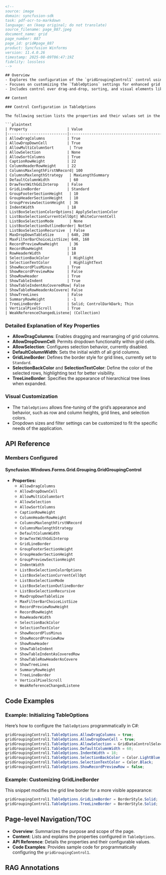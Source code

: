 ```html
<!--
source: image
domain: syncfusion-sdk
task: pdf-ocr-to-markdown
language: en (keep original; do not translate)
source_filename: page_887.jpeg
document_name: grid
page_number: 887
page_id: grid#page_887
product: Syncfusion Winforms
version: 11.4.0.26
timestamp: 2025-08-09T06:47:19Z
fidelity: lossless
-->

## Overview
- Explores the configuration of the `gridGroupingControl1` control using various properties.
- Focuses on customizing the `TableOptions` settings for enhanced grid functionality.
- Includes control over drag-and-drop, sorting, and visual elements like grid lines and selection colors.

## Content

### Control Configuration in TableOptions

The following section lists the properties and their values set in the `TableOptions` for the `gridGroupingControl1` control:

```plaintext
| Property                  | Value                                    |
|---------------------------|------------------------------------------|
| AllowDragColumns          | True                                     |
| AllowDropDownCell         | True                                     |
| AllowMultiColumnSort       | True                                     |
| AllowSelection            | None                                     |
| AllowSortColumns          | True                                     |
| CaptionRowHeight          | 22                                      |
| ColumnHeaderRowHeight     | 22                                      |
| ColumnsMaxlengthFirstNRecord| 100                                     |
| ColumnsMaxlengthStrategy   | MaxLengthSummary                         |
| DefaultColumnWidth         | 60                                      |
| DrawTextWithGdiInterop    | False                                    |
| GridLineBorder            | Standard                                 |
| GroupFooterSectionHeight   | 10                                      |
| GroupHeaderSectionHeight   | 10                                      |
| GroupPreviewSectionHeight  | 36                                      |
| IndentWidth               | 18                                      |
| ListBoxSelectionColorOptions| ApplySelectionColor                      |
| ListBoxSelectionCurrentCellOpt| WhiteCurrentCell                       |
| ListBoxSelectionMode       | None                                     |
| ListBoxSelectionOutlineBorder| NotSet                                 |
| ListBoxSelectionRecursive  | False                                    |
| MaxDropDownTableSize      | 640, 280                                |
| MaxFilterBarChoiceListSize| 640, 160                                |
| RecordPreviewRowHeight     | 36                                      |
| RecordRowHeight           | 18                                      |
| RowHeaderWidth            | 18                                      |
| SelectionBackColor         | Highlight                                |
| SelectionTextColor         | HighlightText                            |
| ShowRecordPlusMinus       | True                                     |
| ShowRecordPreviewRow      | False                                    |
| ShowRowHeader             | True                                     |
| ShowTableIndent           | True                                     |
| ShowTableIndentAsCoveredRow| False                                   |
| ShowTableRowHeaderAsCovere| False                                   |
| ShowTreeLines             | False                                    |
| SummaryRowHeight          | -1                                      |
| TreeLineBorder            | Solid; ControlDarkDark; Thin             |
| VerticalPixelScroll       | True                                     |
| WeakReferenceChangedListene| (Collection)                            |
```

### Detailed Explanation of Key Properties

- **AllowDragColumns**: Enables dragging and rearranging of grid columns.
- **AllowDropDownCell**: Permits dropdown functionality within grid cells.
- **AllowSelection**: Configures selection behavior, currently disabled.
- **DefaultColumnWidth**: Sets the initial width of all grid columns.
- **GridLineBorder**: Defines the border style for grid lines, currently set to `Standard`.
- **SelectionBackColor** and **SelectionTextColor**: Define the color of the selected rows, highlighting text for better visibility.
- **TreeLineBorder**: Specifies the appearance of hierarchical tree lines when expanded.

### Visual Customization

- The `TableOptions` allows fine-tuning of the grid’s appearance and behavior, such as row and column heights, grid lines, and selection colors.
- Dropdown sizes and filter settings can be customized to fit the specific needs of the application.

## API Reference

### Members Configured

#### Syncfusion.Windows.Forms.Grid.Grouping.GridGroupingControl

- **Properties:**
  - `AllowDragColumns`
  - `AllowDropDownCell`
  - `AllowMultiColumnSort`
  - `AllowSelection`
  - `AllowSortColumns`
  - `CaptionRowHeight`
  - `ColumnHeaderRowHeight`
  - `ColumnsMaxlengthFirstNRecord`
  - `ColumnsMaxlengthStrategy`
  - `DefaultColumnWidth`
  - `DrawTextWithGdiInterop`
  - `GridLineBorder`
  - `GroupFooterSectionHeight`
  - `GroupHeaderSectionHeight`
  - `GroupPreviewSectionHeight`
  - `IndentWidth`
  - `ListBoxSelectionColorOptions`
  - `ListBoxSelectionCurrentCellOpt`
  - `ListBoxSelectionMode`
  - `ListBoxSelectionOutlineBorder`
  - `ListBoxSelectionRecursive`
  - `MaxDropDownTableSize`
  - `MaxFilterBarChoiceListSize`
  - `RecordPreviewRowHeight`
  - `RecordRowHeight`
  - `RowHeaderWidth`
  - `SelectionBackColor`
  - `SelectionTextColor`
  - `ShowRecordPlusMinus`
  - `ShowRecordPreviewRow`
  - `ShowRowHeader`
  - `ShowTableIndent`
  - `ShowTableIndentAsCoveredRow`
  - `ShowTableRowHeaderAsCovere`
  - `ShowTreeLines`
  - `SummaryRowHeight`
  - `TreeLineBorder`
  - `VerticalPixelScroll`
  - `WeakReferenceChangedListene`

## Code Examples

### Example: Initializing TableOptions

Here’s how to configure the `TableOptions` programmatically in C#:

```csharp
gridGroupingControl1.TableOptions.AllowDragColumns = true;
gridGroupingControl1.TableOptions.AllowDropDownCell = true;
gridGroupingControl1.TableOptions.AllowSelection = GridDataControlSelectionFlags.None;
gridGroupingControl1.TableOptions.DefaultColumnWidth = 60;
gridGroupingControl1.TableOptions.IndentWidth = 18;
gridGroupingControl1.TableOptions.SelectionBackColor = Color.LightBlue;
gridGroupingControl1.TableOptions.SelectionTextColor = Color.Black;
gridGroupingControl1.TableOptions.ShowRecordPreviewRow = false;
```

### Example: Customizing GridLineBorder

This snippet modifies the grid line border for a more visible appearance:

```csharp
gridGroupingControl1.TableOptions.GridLineBorder = BorderStyle.Solid;
gridGroupingControl1.TableOptions.TreeLineBorder = BorderStyle.Solid;
```

## Page-level Navigation/TOC
- **Overview**: Summarizes the purpose and scope of the page.
- **Content**: Lists and explains the properties configured in `TableOptions`.
- **API Reference**: Details the properties and their configurable values.
- **Code Examples**: Provides sample code for programmatically configuring the `gridGroupingControl1`.

## RAG Annotations
<!-- tags: [Syncfusion Winforms, gridGroupingControl1, TableOptions, customization, properties] keywords: [AllowDragColumns, AllowDropDownCell, AllowSelection, DefaultColumnWidth, GridLineBorder, SelectionBackColor, SelectionTextColor, ShowTreeLines] -->
```